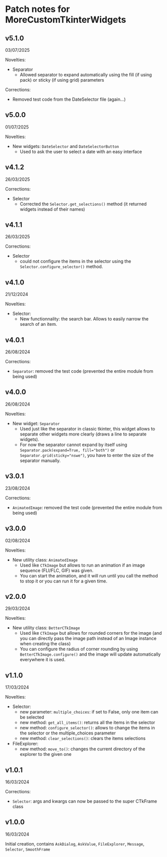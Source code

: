 # Patch notes for MoreCustomTkinterWidgets


## v5.1.0
03/07/2025

Novelties:
- Separator
  - Allowed separator to expand automatically using the fill (if using pack) or sticky (if using grid) parameters

Corrections:
- Removed test code from the DateSelector file (again...)


## v5.0.0
01/07/2025

Novelties:
- New widgets: `DateSelector` and `DateSelectorButton`
  - Used to ask the user to select a date with an easy interface


## v4.1.2
26/03/2025

Corrections:
- Selector
  - Corrected the `Selector.get_selections()` method (it returned widgets instead of their names)

## v4.1.1
26/03/2025

Corrections:
- Selector
  - could not configure the items in the selector using the `Selector.configure_selector()` method.


## v4.1.0
21/12/2024

Novelties:
- Selector:
  - New functionnality: the search bar. Allows to easily narrow the search of an item.


## v4.0.1
26/08/2024

Corrections:
- `Separator`: removed the test code (prevented the entire module from being used)


## v4.0.0
26/08/2024

Novelties:
- New widget: `Separator`
  - Used just like the separator in classic tkinter, this widget allows to separate other widgets more clearly (draws a line to separate widgets).
  - For now the separator cannot expand by itself using `Separator.pack(expand=True, fill="both")` or `Separator.grid(sticky="nswe")`, you have to enter the size of the separator manually.


## v3.0.1
23/08/2024

Corrections:
- `AnimatedImage`: removed the test code (prevented the entire module from being used)


## v3.0.0
02/08/2024

Novelties:
- New utility class: `AnimatedImage`
  - Used like `CTkImage` but allows to run an animation if an image sequence (FLI/FLC, GIF) was given.
  - You can start the animation, and it will run until you call the method to stop it or you can run it for a given time.


## v2.0.0
29/03/2024

Novelties:
- New utility class: `BetterCTkImage`
  - Used like `CTkImage` but allows for rounded corners for the image (and you can directly pass the image path instead of an Image instance when creating the class)
  - You can configure the radius of corner rounding by using `BetterCTkImage.configure()` and the image will update automatically everywhere it is used.


## v1.1.0
17/03/2024

Novelties:
- Selector:
  - new parameter: `multiple_choices`: if set to False, only one item can be selected
  - new method: `get_all_items()`: returns all the items in the selector
  - new method: `configure_selector()`: allows to change the items in the selector or the multiple_choices parameter
  - new method: `clear_selections()`: clears the items selections
- FileExplorer:
  - new method: `move_to()`: changes the current directory of the explorer to the given one


## v1.0.1
16/03/2024

Corrections:
- `Selector`: args and kwargs can now be passed to the super CTkFrame class


## v1.0.0
16/03/2024

Initial creation, contains `AskDialog`, `AskValue`, `FileExplorer`, `Message`, `Selector`, `SmoothFrame`
